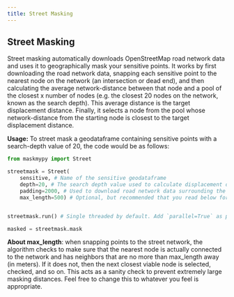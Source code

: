 ```yaml
---
title: Street Masking
---
```



## Street Masking
Street masking automatically downloads OpenStreetMap road network data and uses it to geographically mask your sensitive points. It works by first downloading the road network data, snapping each sensitive point to the nearest node on the network (an intersection or dead end), and then calculating the average network-distance between that node and a pool of the closest x number of nodes (e.g. the closest 20 nodes on the network, known as the search depth). This average distance is the target displacement distance. Finally, it selects a node from the pool whose network-distance from the starting node is closest to the target displacement distance.

**Usage:** To street mask a geodataframe containing sensitive points with a search-depth value of 20, the code would be as follows:

```python
from maskmypy import Street

streetmask = Street(
    sensitive, # Name of the sensitive geodataframe
    depth=20, # The search depth value used to calculate displacement distances.
    padding=2000, # Used to download road network data surrounding the study area. Needs to be sufficiently large to reduce edge effects. Increasing reduces edge effects, but uses more memory.
    max_length=500) # Optional, but recommended that you read below for full explanation of what this does.


streetmask.run() # Single threaded by default. Add `parallel=True` as parameter to run on all CPU cores, drastically increasing performance.

masked = streetmask.mask
```

**About max_length**: when snapping points to the street network, the algorithm checks to make sure that the nearest node is actually connected to the network and has neighbors that are no more than max_length away (in meters). If it does not, then the next closest viable node is selected, checked, and so on. This acts as a sanity check to prevent extremely large masking distances. Feel free to change this to whatever you feel is appropriate.
